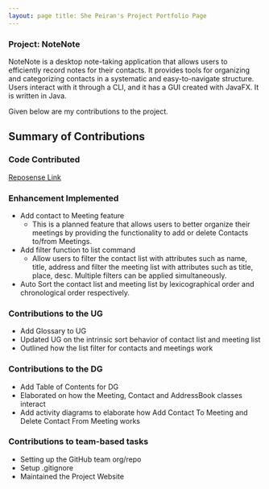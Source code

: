 ```yaml
---
layout: page title: She Peiran's Project Portfolio Page
---
```


### Project: NoteNote

NoteNote is a desktop note-taking application that allows users to efficiently record notes for their contacts. It provides tools for organizing and categorizing contacts in a systematic and easy-to-navigate structure. Users interact with it through a CLI, and it has a GUI created with JavaFX. It is written in Java.

Given below are my contributions to the project.

## Summary of Contributions

### Code Contributed

[Reposense Link](https://nus-cs2103-ay2324s1.github.io/tp-dashboard/?search=s-peiran&breakdown=true)

### Enhancement Implemented

* Add contact to Meeting feature
    * This is a planned feature that allows users to better organize their meetings by providing the functionality to add or delete Contacts to/from Meetings.
* Add filter function to list command
    * Allow users to filter the contact list with attributes such as name, title, address and filter the meeting list with attributes such as title, place, desc. Multiple filters can be applied simultaneously.
* Auto Sort the contact list and meeting list by lexicographical order and chronological order respectively.

### Contributions to the UG

* Add Glossary to UG
* Updated UG on the intrinsic sort behavior of contact list and meeting list
* Outlined how the list filter for contacts and meetings work

### Contributions to the DG

* Add Table of Contents for DG
* Elaborated on how the Meeting, Contact and AddressBook classes interact
* Add activity diagrams to elaborate how Add Contact To Meeting and Delete Contact From Meeting works

### Contributions to team-based tasks

* Setting up the GitHub team org/repo
* Setup .gitignore
* Maintained the Project Website
